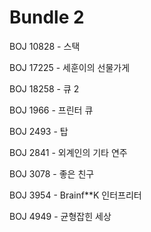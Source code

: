 # Bundle 2

BOJ 10828 - 스택

BOJ 17225 - 세훈이의 선물가게

BOJ 18258 - 큐 2

BOJ 1966 - 프린터 큐

BOJ 2493 - 탑

BOJ 2841 - 외계인의 기타 연주

BOJ 3078 - 좋은 친구

BOJ 3954 - Brainf**K 인터프리터

BOJ 4949 - 균형잡힌 세상